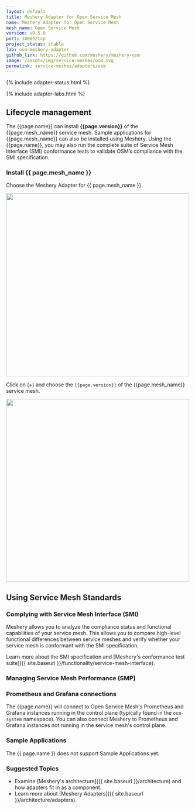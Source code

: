 ```yaml
---
layout: default
title: Meshery Adapter for Open Service Mesh
name: Meshery Adapter for Open Service Mesh
mesh_name: Open Service Mesh
version: v0.5.0
port: 10009/tcp
project_status: stable
lab: osm-meshery-adapter
github_link: https://github.com/meshery/meshery-osm
image: /assets/img/service-meshes/osm.svg
permalink: service-meshes/adapters/osm
---
```


{% include adapter-status.html %}

{% include adapter-labs.html %}

## Lifecycle management

The {{page.name}} can install **{{page.version}}** of the {{page.mesh_name}} service mesh. Sample applications for {{page.mesh_name}} can also be installed using Meshery. Using the {{page.name}}, you may also run the complete suite of Service Mesh Interface (SMI) conformance tests to validate OSM’s compliance with the SMI specification.

### Install {{ page.mesh_name }} 

Choose the Meshery Adapter for {{ page.mesh_name }}.

<a href="{{ site.baseurl }}/assets/img/adapters/osm/osm-adapter.png">
  <img style="width:500px;" src="{{ site.baseurl }}/assets/img/adapters/osm/osm-adapter.png" />
</a>

Click on (+) and choose the `{{page.version}}` of the {{page.mesh_name}} service mesh.

<a href="{{ site.baseurl }}/assets/img/adapters/osm/osm-install.png">
  <img style="width:500px;" src="{{ site.baseurl }}/assets/img/adapters/osm/osm-install.png" />
</a>

## Using Service Mesh Standards

### Complying with Service Mesh Interface (SMI)

Meshery allows you to analyze the compliance status and functional capabilities of your service mesh. This allows you to compare high-level functional differences between service meshes and verify whether your service mesh is conformant with the SMI specification.

Learn more about the SMI specification and [Meshery's conformance test suite]({{ site.baseurl }}/functionality/service-mesh-interface).
### Managing Service Mesh Performance (SMP)

### Prometheus and Grafana connections

The {{page.name}} will connect to Open Service Mesh's Prometheus and Grafana instances running in the control plane (typically found in the `osm-system` namespace). You can also connect Meshery to Prometheus and Grafana instances not running in the service mesh's control plane.

### Sample Applications

The {{ page.name }} does not support Sample Applications yet.

### Suggested Topics

- Examine [Meshery's architecture]({{ site.baseurl }}/architecture) and how adapters fit in as a component.
- Learn more about [Meshery Adapters]({{ site.baseurl }}/architecture/adapters).

